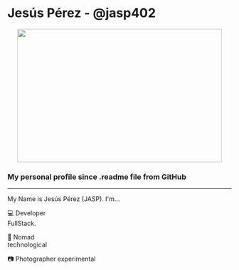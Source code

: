 # Jesús Pérez - @jasp402

<p align="center">
  <img width="460" height="300" src="https://user-images.githubusercontent.com/8978470/83353568-1fb9c680-a319-11ea-80b4-21aa944133d1.png">
</p> 

### My personal profile since .readme file from GitHub
---

My Name is Jesús Pérez (JASP).  I'm...

:computer: Developer <br>
   FullStack.
   
 :rocket: Nomad <br>
 technological
 
 :camera: Photographer
 experimental
 
   
